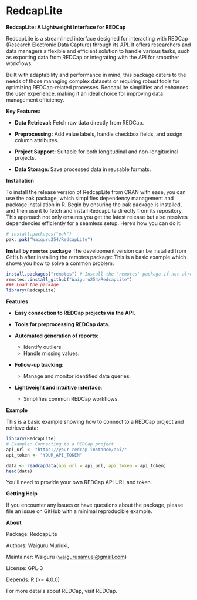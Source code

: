 <!-- README.md is generated from README.Rmd. Please edit that file -->

# RedcapLite

<!-- badges: start -->
<!-- badges: end -->

**RedcapLite: A Lightweight Interface for REDCap**

RedcapLite is a streamlined interface designed for interacting with REDCap (Research Electronic Data Capture) through its API. It offers researchers and data managers a flexible and efficient solution to handle various tasks, such as exporting data from REDCap or integrating with the API for smoother workflows.

Built with adaptability and performance in mind, this package caters to the needs of those managing complex datasets or requiring robust tools for optimizing REDCap-related processes. RedcapLite simplifies and enhances the user experience, making it an ideal choice for improving data management efficiency.

**Key Features:**

- **Data Retrieval:** Fetch raw data directly from REDCap.

- **Preprocessing:** Add value labels, handle checkbox fields, and assign column attributes.

- **Project Support:** Suitable for both longitudinal and non-longitudinal projects.

- **Data Storage:** Save processed data in reusable formats.

**Installation**

To install the release version of RedcapLite from CRAN with ease, you can use the pak package, which simplifies dependency management and package installation in R. Begin by ensuring the pak package is installed, and then use it to fetch and install RedcapLite directly from its repository. This approach not only ensures you get the latest release but also resolves dependencies efficiently for a seamless setup. Here’s how you can do it:

``` r
# install.packages("pak")
pak::pak("Waiguru254/RedcapLite")
```
**Install by `remotes` package**
The development version can be installed from GitHub after installing the remotes package:
This is a basic example which shows you how to solve a common problem:

``` r
install.packages("remotes") # Install the 'remotes' package if not already installed
remotes::install_github("Waiguru254/RedcapLite")
### Load the package
library(RedcapLite)

```

**Features**

- **Easy connection to REDCap projects via the API.**

- **Tools for preprocessing REDCap data.**

- **Automated generation of reports**:
  - Identify outliers.
  - Handle missing values.

- **Follow-up tracking**:
  - Manage and monitor identified data queries.

- **Lightweight and intuitive interface**:
  - Simplifies common REDCap workflows.
  
 **Example**

This is a basic example showing how to connect to a REDCap project and retrieve data:
```r
library(RedcapLite)
# Example: Connecting to a REDCap project
api_url <- "https://your-redcap-instance/api/"
api_token <- "YOUR_API_TOKEN"

data <- readcapdata(api_url = api_url, api_token = api_token)
head(data)
```
You'll need to provide your own REDCap API URL and token.

**Getting Help**

If you encounter any issues or have questions about the package, please file an issue on GitHub with a minimal reproducible example.

**About**

Package: RedcapLite

Authors: Waiguru Muriuki, 

Maintainer: Waiguru (waigurusamuel@gmail.com)

License: GPL-3

Depends: R (>= 4.0.0)

For more details about REDCap, visit REDCap.


